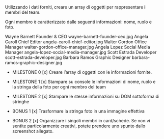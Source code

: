 Utilizzando i dati forniti, creare un array di oggetti per rappresentare i membri del team.

Ogni membro è caratterizzato dalle seguenti informazioni: nome, ruolo e foto.

Wayne Barnett	Founder & CEO	        wayne-barnett-founder-ceo.jpg
Angela Caroll	Chief Editor	        angela-caroll-chief-editor.jpg
Walter Gordon	Office Manager	        walter-gordon-office-manager.jpg
Angela Lopez	Social Media Manager	angela-lopez-social-media-manager.jpg
Scott Estrada	Developer	            scott-estrada-developer.jpg
Barbara Ramos	Graphic Designer	    barbara-ramos-graphic-designer.jpg

- MILESTONE 0
[x] Creare l’array di oggetti con le informazioni fornite.

- MILESTONE 1
[x] Stampare su console le informazioni di nome, ruolo e la stringa della foto per ogni membro del team

- MILESTONE 2
[x] Stampare le stesse informazioni su DOM sottoforma di stringhe

- BONUS 1 
[x] Trasformare la stringa foto in una immagine effettiva

- BONUS 2 
[x] Organizzare i singoli membri in card/schede. Se non vi sentite particolarmente creativi, potete prendere uno spunto dallo screenshot allegato.